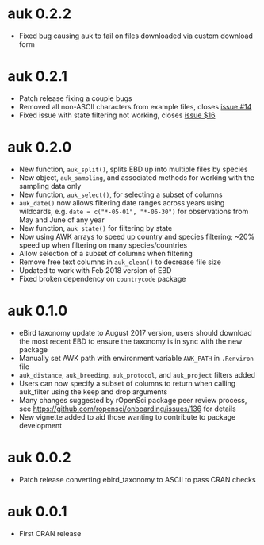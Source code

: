 # auk 0.2.2

- Fixed bug causing auk to fail on files downloaded via custom download form

# auk 0.2.1

- Patch release fixing a couple bugs
- Removed all non-ASCII characters from example files, closes [issue #14](https://github.com/CornellLabofOrnithology/auk/issues/14)
- Fixed issue with state filtering not working, closes [issue $16](https://github.com/CornellLabofOrnithology/auk/issues/16)

# auk 0.2.0

- New function, `auk_split()`, splits EBD up into multiple files by species
- New object, `auk_sampling`, and associated methods for working with the sampling data only
- New function, `auk_select()`, for selecting a subset of columns
- `auk_date()` now allows filtering date ranges across years using wildcards, e.g. `date = c("*-05-01", "*-06-30")` for observations from May and June of any year
- New function, `auk_state()` for filtering by state
- Now using AWK arrays to speed up country and species filtering; ~20% speed up when filtering on many species/countries
- Allow selection of a subset of columns when filtering
- Remove free text columns in `auk_clean()` to decrease file size
- Updated to work with Feb 2018 version of EBD
- Fixed broken dependency on `countrycode` package

# auk 0.1.0

- eBird taxonomy update to August 2017 version, users should download the most recent EBD to ensure the taxonomy is in sync with the new package
- Manually set AWK path with environment variable `AWK_PATH` in `.Renviron` file 
- `auk_distance`, `auk_breeding`, `auk_protocol`, and `auk_project` filters added
- Users can now specify a subset of columns to return when calling auk_filter using the keep and drop arguments
- Many changes suggested by rOpenSci package peer review process, see https://github.com/ropensci/onboarding/issues/136 for details
- New vignette added to aid those wanting to contribute to package development

# auk 0.0.2

- Patch release converting ebird_taxonomy to ASCII to pass CRAN checks

# auk 0.0.1

- First CRAN release